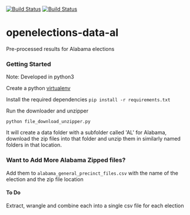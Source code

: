 [![Build Status](https://github.com/openelections/openelections-data-al/actions/workflows/data_tests.yml/badge.svg?branch=master)](https://github.com/openelections/openelections-data-al/actions)
[![Build Status](https://github.com/openelections/openelections-data-al/actions/workflows/format_tests.yml/badge.svg?branch=master)](https://github.com/openelections/openelections-data-al/actions)
# openelections-data-al
Pre-processed results for Alabama elections

### Getting Started

Note: Developed in python3

Create a python [virtualenv](http://docs.python-guide.org/en/latest/dev/virtualenvs/)

Install the required dependencies
`pip install -r requirements.txt`


Run the downloader and unzipper

`python file_download_unzipper.py`

It will create a data folder with a subfolder called 'AL' for Alabama, download the zip files into that folder and unzip them in similarly named folders in that location.


### Want to Add More Alabama Zipped files?
Add them to `alabama_general_precinct_files.csv` with the name of the election and the zip file location


#### To Do
Extract, wrangle and combine each into a single csv file for each election
